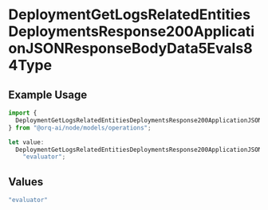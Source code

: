 # DeploymentGetLogsRelatedEntitiesDeploymentsResponse200ApplicationJSONResponseBodyData5Evals84Type

## Example Usage

```typescript
import {
  DeploymentGetLogsRelatedEntitiesDeploymentsResponse200ApplicationJSONResponseBodyData5Evals84Type,
} from "@orq-ai/node/models/operations";

let value:
  DeploymentGetLogsRelatedEntitiesDeploymentsResponse200ApplicationJSONResponseBodyData5Evals84Type =
    "evaluator";
```

## Values

```typescript
"evaluator"
```